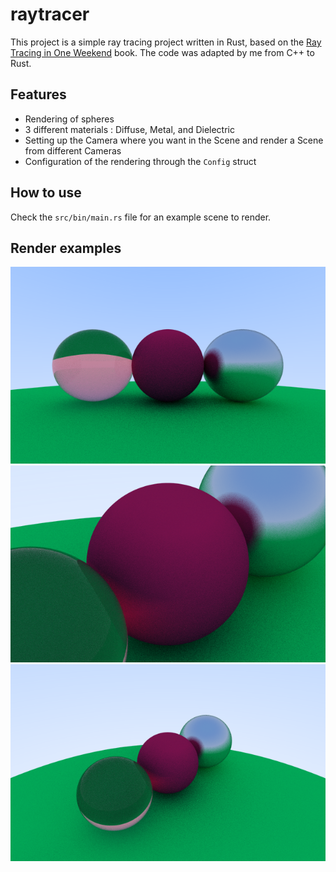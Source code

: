 # raytracer

This project is a simple ray tracing project written in Rust, based on the [Ray Tracing in One Weekend](https://raytracing.github.io/books/RayTracingInOneWeekend.html) book. The code was adapted by me from C++ to Rust.

## Features

* Rendering of spheres
* 3 different materials : Diffuse, Metal, and Dielectric
* Setting up the Camera where you want in the Scene and render a Scene from different Cameras
* Configuration of the rendering through the `Config` struct

## How to use

Check the `src/bin/main.rs` file for an example scene to render.

## Render examples

![Front view](/examples/front_view.png?raw=true "Front")
![Close up](/examples/close_up.png?raw=true "Close")
![Wide view](/examples/wide_view.png?raw=true "Wide")